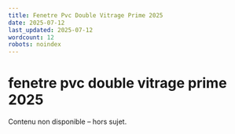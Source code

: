 ```yaml
---
title: Fenetre Pvc Double Vitrage Prime 2025
date: 2025-07-12
last_updated: 2025-07-12
wordcount: 12
robots: noindex
---
```


# fenetre pvc double vitrage prime 2025

Contenu non disponible – hors sujet.
